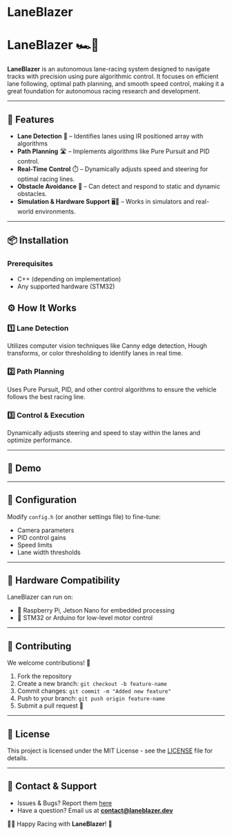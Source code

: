 # LaneBlazer
# LaneBlazer 🏎️💨

**LaneBlazer** is an autonomous lane-racing system designed to navigate tracks with precision using pure algorithmic control. It focuses on efficient lane following, optimal path planning, and smooth speed control, making it a great foundation for autonomous racing research and development.

---

## 🚀 Features

- **Lane Detection** 📏 – Identifies lanes using IR positioned array with algorithms
- **Path Planning** 🛣️ – Implements algorithms like Pure Pursuit and PID control.
- **Real-Time Control** ⏱️ – Dynamically adjusts speed and steering for optimal racing lines.
- **Obstacle Avoidance** 🚧 – Can detect and respond to static and dynamic obstacles.
- **Simulation & Hardware Support** 🖥️🔧 – Works in simulators and real-world environments.

---

## 📦 Installation

### Prerequisites

- C++ (depending on implementation)
- Any supported hardware (STM32)


## ⚙️ How It Works

### 1️⃣ Lane Detection

Utilizes computer vision techniques like Canny edge detection, Hough transforms, or color thresholding to identify lanes in real time.

### 2️⃣ Path Planning

Uses Pure Pursuit, PID, and other control algorithms to ensure the vehicle follows the best racing line.

### 3️⃣ Control & Execution

Dynamically adjusts steering and speed to stay within the lanes and optimize performance.

---

## 🏁 Demo



---

## 🔧 Configuration

Modify `config.h` (or another settings file) to fine-tune:

- Camera parameters
- PID control gains
- Speed limits
- Lane width thresholds

---

## 🤖 Hardware Compatibility

LaneBlazer can run on:

- 🔧 Raspberry Pi, Jetson Nano for embedded processing
- 🚗 STM32 or Arduino for low-level motor control

---

## 🤝 Contributing

We welcome contributions! 🚀

1. Fork the repository
2. Create a new branch: `git checkout -b feature-name`
3. Commit changes: `git commit -m "Added new feature"`
4. Push to your branch: `git push origin feature-name`
5. Submit a pull request 🚀

---

## 📜 License

This project is licensed under the MIT License - see the [LICENSE](LICENSE) file for details.

---

## 📢 Contact & Support

- Issues & Bugs? Report them [here](https://github.com/yourusername/LaneBlazer/issues)
- Have a question? Email us at [**contact@laneblazer.dev**](mailto\:contact@laneblazer.dev)

🚗💨 Happy Racing with **LaneBlazer**! 🏁

